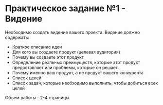 # Практическое задание №1 - Видение
Необходимо создать видение вашего проекта.
Видение должно содержать:
* Краткое описание идеи
* Для кого вы создаете продукт (целевая аудитория)
* Почему вы создаете этот продукт
* Определение реальных преимуществ, которые этот продукт предоставляет или проблемы, которые он решает.
* Почему именно ваш продукт, а не продукт вашего конкурента
* Список целей
* Список задач, которые необходимо выполнить, чтобы добиться всех целей

Объем работы - 2-4 страницы
